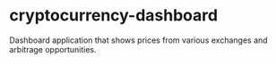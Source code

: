 # cryptocurrency-dashboard
Dashboard application that shows prices from various exchanges and arbitrage opportunities.
